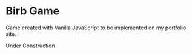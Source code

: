 # Birb Game

Game created with Vanilla JavaScript to be implemented on my portfolio site. 

Under Construction

